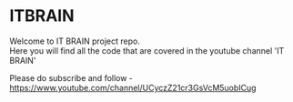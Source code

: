 # ITBRAIN
Welcome to IT BRAIN project repo.  
Here you will find all the code that are covered in the youtube channel 'IT BRAIN'  

Please do subscribe and follow - https://www.youtube.com/channel/UCyczZ21cr3GsVcM5uobICug
